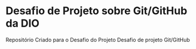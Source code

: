 # Desafio de Projeto sobre Git/GitHub da DIO 
Repositório Criado para o Desafio do Projeto
Desafio de projeto Git/GitHub
